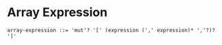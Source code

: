 # Array Expression

```ebnf
array-expression ::= 'mut'? '[' (expression (',' expression)* ','?)? ']'
```
